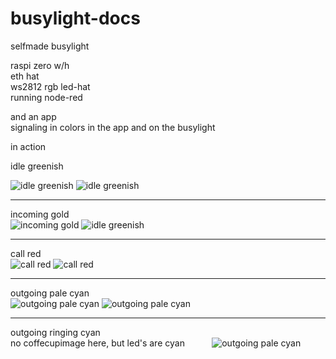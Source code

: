 # busylight-docs

selfmade busylight  

raspi zero w/h   
eth hat  
ws2812 rgb led-hat  
running node-red  
  
and an app   
signaling in colors in the app and on the busylight  

in action  

idle greenish 

![idle greenish](undocked_off.jpg)
![idle greenish](sep_idle.jpg) 

------------

incoming gold  
![incoming gold](undocked_incoming.jpg)
![idle greenish](sep_incoming.jpg) 

-------------


call red  
![call red](undocked_call.jpg)
![call red](sep_call.jpg)  

--------------


outgoing pale cyan  
![outgoing pale cyan](undocked_outgoingcall.jpg)
![outgoing pale cyan](sep_out_init.jpg)  

---------------


outgoing ringing cyan  
no coffecupimage here, but led's are cyan          
![outgoing pale cyan](sep_out_ringing.jpg)  




